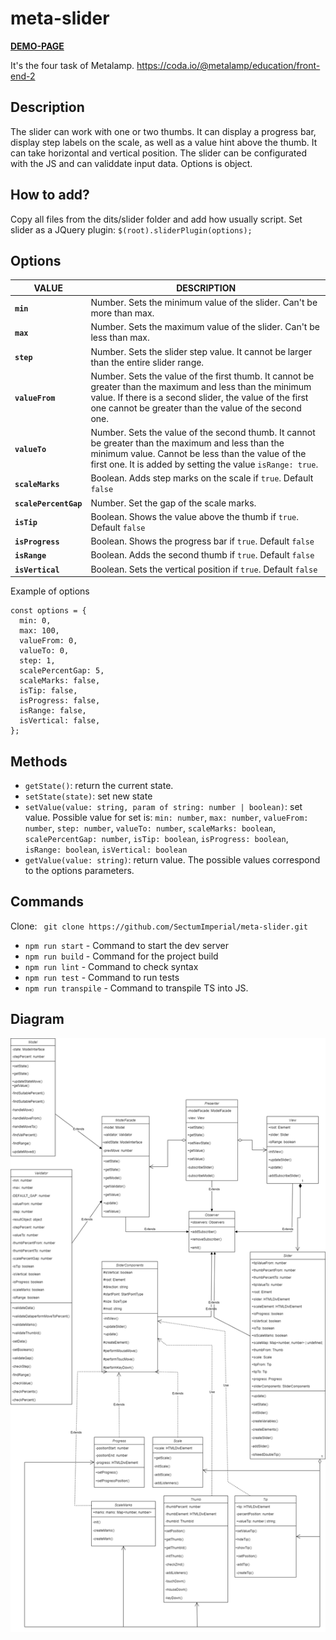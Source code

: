 # meta-slider
**[DEMO-PAGE](https://sectumimperial.github.io/meta-slider/index.html)**

It's the four task of Metalamp. https://coda.io/@metalamp/education/front-end-2

## Description 
The slider can work with one or two thumbs. It can display a progress bar, display step labels on the scale, as well as a value hint above the thumb. It can take horizontal and vertical position. 
The slider can be configurated with the JS and can validdate input data. Options is object.

## How to add? 

Copy all files from the dits/slider folder and add how usually script. 
Set slider as a JQuery plugin: `$(root).sliderPlugin(options);`

## Options

| VALUE | DESCRIPTION |
|----------------|---------|
| **`min`** | Number. Sets the minimum value of the slider. Can't be more than max. |
| **`max`** | Number. Sets the maximum value of the slider. Can't be less than max. |
| **`step`** | Number. Sets the slider step value. It cannot be larger than the entire slider range. |
| **`valueFrom`** | Number. Sets the value of the first thumb. It cannot be greater than the maximum and less than the minimum value. If there is a second slider, the value of the first one cannot be greater than the value of the second one. |
| **`valueTo`** | Number. Sets the value of the second thumb. It cannot be greater than the maximum and less than the minimum value. Сannot be less than the value of the first one. It is added by setting the value `isRange: true`. |
| **`scaleMarks`** | Boolean. Adds step marks on the scale if `true`. Default `false`|
| **`scalePercentGap`** | Number. Set the gap of the scale marks. |
| **`isTip`** | Boolean. Shows the value above the thumb if `true`. Default `false`|
| **`isProgress`** | Boolean. Shows the progress bar if `true`. Default `false`|
| **`isRange`** | Boolean. Adds the second thumb if `true`. Default `false`|
| **`isVertical`** | Boolean. Sets the vertical position if `true`. Default `false`|

Example of options 
```
const options = {
  min: 0,
  max: 100,
  valueFrom: 0,
  valueTo: 0,
  step: 1,
  scalePercentGap: 5,
  scaleMarks: false,
  isTip: false,
  isProgress: false,
  isRange: false,
  isVertical: false,
};
```

## Methods

- `getState()`: return the current state.
- `setState(state)`: set new state
- `setValue(value: string, param of string: number | boolean)`: set value. Possible value for set is: `min: number`, `max: number`, `valueFrom: number`, `step: number`, `valueTo: number`, `scaleMarks: boolean`, `scalePercentGap: number`, `isTip: boolean`, `isProgress: boolean`, `isRange: boolean`, `isVertical: boolean`
- `getValue(value: string)`: return value. The possible values correspond to the options parameters.

## Commands
Clone:
`` git clone https://github.com/SectumImperial/meta-slider.git``

- `npm run start` - Command to start the dev server
- `npm run build` - Command for the project build
- `npm run lint` - Command to check syntax
- `npm run test` - Command to run tests
- `npm run transpile` - Command to transpile TS into JS. 

## Diagram 

![UML-diagram](https://github.com/SectumImperial/meta-slider/blob/master/slder.png "diagram")


